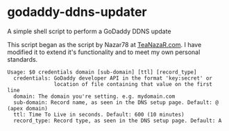 # godaddy-ddns-updater
A simple shell script to perform a GoDaddy DDNS update

This script began as the script by Nazar78 at [TeaNazaR.com](http://teanazar.com/2016/05/godaddy-ddns-updater/).
I have modified it to extend it's functionality and to meet my own personal standards.

```
Usage: $0 credentials domain [sub-domain] [ttl] [record_type]
  credentials: GoDaddy developer API in the format 'key:secret' or
               location of file containing that value on the first line
  domain: The domain you're setting. e.g. mydomain.com
  sub-domain: Record name, as seen in the DNS setup page. Default: @ (apex domain)
  ttl: Time To Live in seconds. Default: 600 (10 minutes)
  record_type: Record type, as seen in the DNS setup page. Default: A
```

